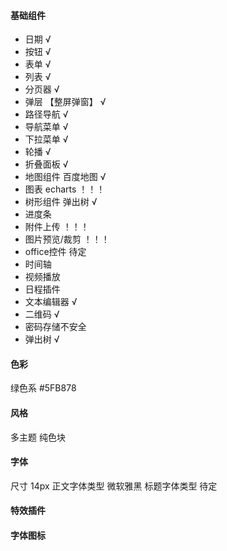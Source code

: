 
#### 基础组件
- 日期 √
- 按钮 √
- 表单 √
- 列表 √
- 分页器 √
- 弹层 【整屏弹窗】 √
- 路径导航 √
- 导航菜单 √
- 下拉菜单 √
- 轮播 √
- 折叠面板 √ 
- 地图组件 百度地图 √
- 图表 echarts ！！！
- 树形组件 弹出树  √
- 进度条
- 附件上传 ！！！
- 图片预览/裁剪 ！！！
- office控件 待定
- 时间轴
- 视频播放
- 日程插件
- 文本编辑器 √
- 二维码 √
- 密码存储不安全
- 弹出树 √

#### 色彩
绿色系 #5FB878

#### 风格
多主题
纯色块

#### 字体
尺寸 14px
正文字体类型 微软雅黑
标题字体类型 待定  

#### 特效插件 


#### 字体图标